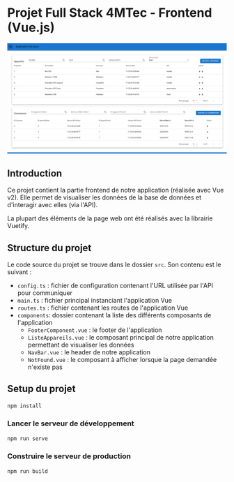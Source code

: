 # Projet Full Stack 4MTec - Frontend (Vue.js)

![Capture d'écran de la page d'accueil](screenshots/screenshot-home.png)

## Introduction

Ce projet contient la partie frontend de notre application (réalisée avec Vue v2). Elle permet de visualiser les données de la base de données et d'interagir avec elles (via l'API).

La plupart des éléments de la page web ont été réalisés avec la librairie Vuetify.

## Structure du projet

Le code source du projet se trouve dans le dossier `src`. Son contenu est le suivant :

- `config.ts` : fichier de configuration contenant l'URL utilisée par l'API pour communiquer
- `main.ts` : fichier principal instanciant l'application Vue
- `routes.ts` : fichier contenant les routes de l'application Vue
- `components`: dossier contenant la liste des différents composants de l'application
  - `FooterComponent.vue` : le footer de l'application
  - `ListeAppareils.vue` : le composant principal de notre application permettant de visualiser les données
  - `NavBar.vue` : le header de notre application
  - `NotFound.vue` : le composant à afficher lorsque la page demandée n'existe pas

## Setup du projet
```
npm install
```

### Lancer le serveur de développement
```
npm run serve
```

### Construire le serveur de production
```
npm run build
```
